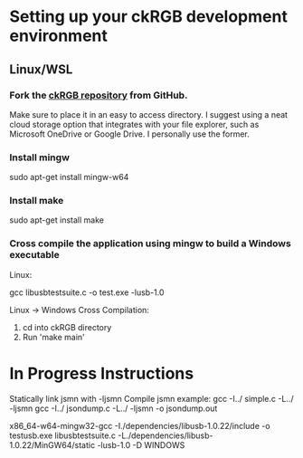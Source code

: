 # Setting up your ckRGB development environment 

## Linux/WSL

### Fork the [ckRGB repository](https://github.com/Chaotic-Cody/ckRGB) from GitHub.

Make sure to place it in an easy to access directory. I suggest using a neat cloud storage option that integrates with your file explorer, such as Microsoft OneDrive or Google Drive. I personally use the former.

### Install mingw 

sudo apt-get install mingw-w64

### Install make

sudo apt-get install make

### Cross compile the application using mingw to build a Windows executable

Linux: 

gcc libusbtestsuite.c -o test.exe -lusb-1.0

Linux -> Windows Cross Compilation: 

1. cd into ckRGB directory
2. Run 'make main'

# In Progress Instructions

Statically link jsmn with -ljsmn
Compile jsmn example: 
gcc -I../ simple.c -L../ -ljsmn
gcc -I../ jsondump.c -L../ -ljsmn -o jsondump.out

x86_64-w64-mingw32-gcc -I./dependencies/libusb-1.0.22/include -o testusb.exe libusbtestsuite.c -L./dependencies/libusb-1.0.22/MinGW64/static -lusb-1.0 -D WINDOWS
